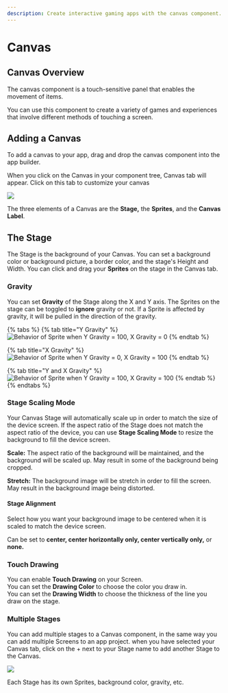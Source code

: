 ```yaml
---
description: Create interactive gaming apps with the canvas component.
---
```


# Canvas

## Canvas Overview

The canvas component is a touch-sensitive panel that enables the movement of items. 

You can use this component to create a variety of games and experiences that involve different methods of touching a screen.

## Adding a Canvas 

To add a canvas to your app, drag and drop the canvas component into the app builder. 

When you click on the Canvas in your component tree, Canvas tab will appear. Click on this tab to customize your canvas

![](.gitbook/assets/newcanvas.png)

The three elements of a Canvas are the **Stage,** the **Sprites**, and the **Canvas Label**.

## The Stage

The Stage is the background of your Canvas. You can set a background color or background picture, a border color, and the stage's Height and Width. You can click and drag your **Sprites** on the stage in the Canvas tab.

### Gravity

You can set **Gravity** of the Stage along the X and Y axis. The Sprites on the stage can be toggled to **ignore** gravity or not. If a Sprite is affected by gravity, it will be pulled in the direction of the gravity. 

{% tabs %}
{% tab title="Y Gravity" %}
![Behavior of Sprite when Y Gravity = 100, X Gravity = 0](.gitbook/assets/y-axis-gravity.gif)
{% endtab %}

{% tab title="X Gravity" %}
![Behavior of Sprite when Y Gravity = 0, X Gravity = 100](.gitbook/assets/x-axis-gravity.gif)
{% endtab %}

{% tab title="Y and X Gravity" %}
![Behavior of Sprite when Y Gravity = 100, X Gravity = 100](.gitbook/assets/x-y-axis-gravity-1-.gif)
{% endtab %}
{% endtabs %}

### Stage Scaling Mode

Your Canvas Stage will automatically scale up in order to match the size of the device screen. If the aspect ratio of the Stage does not match the aspect ratio of the device, you can use **Stage Scaling Mode** to resize the background to fill the device screen.

**Scale:** The aspect ratio of the background will be maintained, and the background will be scaled up. May result in some of the background being cropped.

**Stretch:** The background image will be stretch in order to fill the screen. May result in the background image being distorted.

#### Stage Alignment

Select how you want your background image to be centered when it is scaled to match the device screen.

Can be set to **center, center horizontally only, center vertically only,** or **none.**

### Touch Drawing

You can enable **Touch Drawing** on your Screen.   
You can set the **Drawing Color** to choose the color you draw in.   
You can set the **Drawing Width** to choose the thickness of the line you draw on the stage.

### Multiple Stages

You can add multiple stages to a Canvas component, in the same way you can add multiple Screens to an app project. when you have selected your Canvas tab, click on the + next to your Stage name to add another Stage to the Canvas.

![](.gitbook/assets/addstage.png)

Each Stage has its own Sprites, background color, gravity, etc. 

